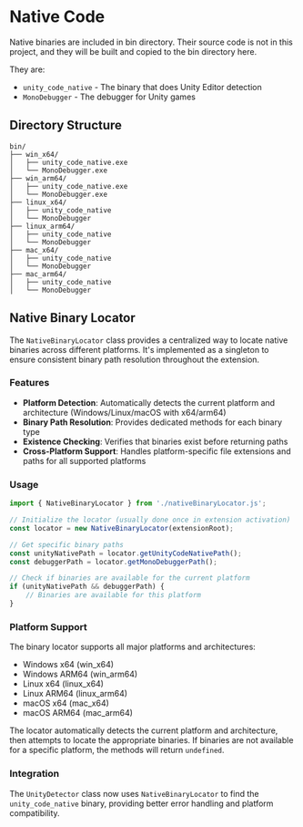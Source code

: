 # Native Code
Native binaries are included in bin directory. Their source code is not in this project, and they will be built and copied to the bin directory here.

They are:
- `unity_code_native` - The binary that does Unity Editor detection
- `MonoDebugger` - The debugger for Unity games

## Directory Structure
```
bin/
├── win_x64/
│   ├── unity_code_native.exe
│   └── MonoDebugger.exe
├── win_arm64/
│   ├── unity_code_native.exe
│   └── MonoDebugger.exe
├── linux_x64/
│   ├── unity_code_native
│   └── MonoDebugger
├── linux_arm64/
│   ├── unity_code_native
│   └── MonoDebugger
├── mac_x64/
│   ├── unity_code_native
│   └── MonoDebugger
├── mac_arm64/
│   ├── unity_code_native
│   └── MonoDebugger
```

## Native Binary Locator

The `NativeBinaryLocator` class provides a centralized way to locate native binaries across different platforms. It's implemented as a singleton to ensure consistent binary path resolution throughout the extension.

### Features

- **Platform Detection**: Automatically detects the current platform and architecture (Windows/Linux/macOS with x64/arm64)
- **Binary Path Resolution**: Provides dedicated methods for each binary type
- **Existence Checking**: Verifies that binaries exist before returning paths
- **Cross-Platform Support**: Handles platform-specific file extensions and paths for all supported platforms

### Usage

```typescript
import { NativeBinaryLocator } from './nativeBinaryLocator.js';

// Initialize the locator (usually done once in extension activation)
const locator = new NativeBinaryLocator(extensionRoot);

// Get specific binary paths
const unityNativePath = locator.getUnityCodeNativePath();
const debuggerPath = locator.getMonoDebuggerPath();

// Check if binaries are available for the current platform
if (unityNativePath && debuggerPath) {
    // Binaries are available for this platform
}
```

### Platform Support

The binary locator supports all major platforms and architectures:
- Windows x64 (win_x64)
- Windows ARM64 (win_arm64)
- Linux x64 (linux_x64)
- Linux ARM64 (linux_arm64)
- macOS x64 (mac_x64)
- macOS ARM64 (mac_arm64)

The locator automatically detects the current platform and architecture, then attempts to locate the appropriate binaries. If binaries are not available for a specific platform, the methods will return `undefined`.

### Integration

The `UnityDetector` class now uses `NativeBinaryLocator` to find the `unity_code_native` binary, providing better error handling and platform compatibility.
